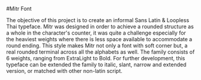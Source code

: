 #Mitr Font

The objective of this project is to create an informal Sans Latin & Loopless Thai typeface. Mitr was designed in order to achieve a rounded structure as a whole in the character's counter, it was quite a challenge especially for the heaviest weights where there is less space available to accommodate a round ending. This style makes Mitr not only a font with soft corner but, a real rounded terminal across all the alphabets as well. The family consists of 6 weights, ranging from ExtraLight to Bold. For further development, this typeface can be extended the family to italic, slant, narrow and extended version, or matched with other non-latin script.
